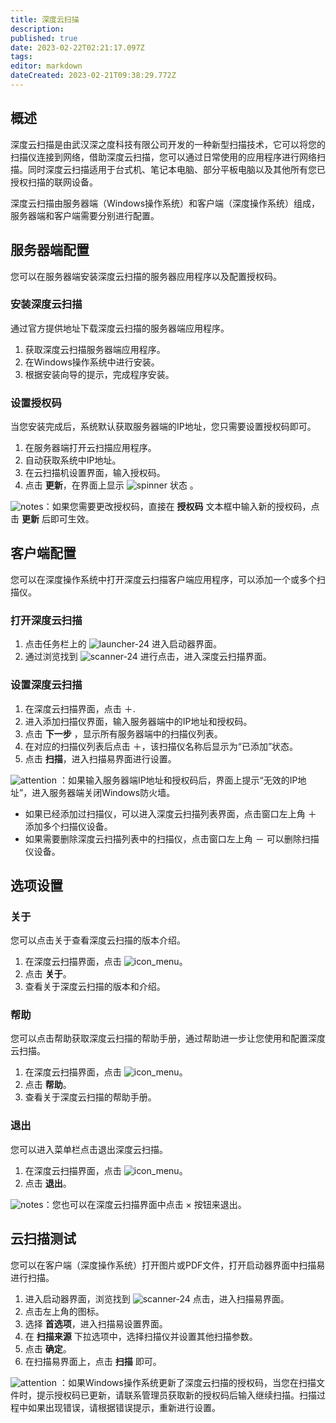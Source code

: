 ```yaml
---
title: 深度云扫描
description: 
published: true
date: 2023-02-22T02:21:17.097Z
tags: 
editor: markdown
dateCreated: 2023-02-21T09:38:29.772Z
---
```


## 概述

深度云扫描是由武汉深之度科技有限公司开发的一种新型扫描技术，它可以将您的扫描仪连接到网络，借助深度云扫描，您可以通过日常使用的应用程序进行网络扫描。同时深度云扫描适用于台式机、笔记本电脑、部分平板电脑以及其他所有您已授权扫描的联网设备。

深度云扫描由服务器端（Windows操作系统）和客户端（深度操作系统）组成，服务器端和客户端需要分别进行配置。

## 服务器端配置

您可以在服务器端安装深度云扫描的服务器应用程序以及配置授权码。

### 安装深度云扫描

通过官方提供地址下载深度云扫描的服务器端应用程序。

1. 获取深度云扫描服务器端应用程序。
2. 在Windows操作系统中进行安装。
3. 根据安装向导的提示，完成程序安装。

### 设置授权码

当您安装完成后，系统默认获取服务器端的IP地址，您只需要设置授权码即可。

1. 在服务器端打开云扫描应用程序。
2. 自动获取系统中IP地址。
3. 在云扫描机设置界面，输入授权码。
4. 点击 **更新**，在界面上显示 ![spinner](/images/e/ec/Icon_spinner.png) 状态 。

![notes](/images/5/51/Notes.png)：如果您需要更改授权码，直接在 **授权码** 文本框中输入新的授权码，点击 **更新** 后即可生效。

## 客户端配置

您可以在深度操作系统中打开深度云扫描客户端应用程序，可以添加一个或多个扫描仪。

### 打开深度云扫描

1. 点击任务栏上的 ![launcher-24](/images/1/18/Launcher_icon.png) 进入启动器界面。
2. 通过浏览找到 ![scanner-24](/images/7/73/Scanner-24.png) 进行点击，进入深度云扫描界面。

### 设置深度云扫描

1. 在深度云扫描界面，点击 ＋.
2. 进入添加扫描仪界面，输入服务器端中的IP地址和授权码。
3. 点击 **下一步** ，显示所有服务器端中的扫描仪列表。
4. 在对应的扫描仪列表后点击 ＋，该扫描仪名称后显示为“已添加”状态。
5. 点击 **扫描**，进入扫描易界面进行设置。

![attention](/images/c/c7/Attention.png) ：如果输入服务器端IP地址和授权码后，界面上提示“无效的IP地址”，进入服务器端关闭Windows防火墙。

- 如果已经添加过扫描仪，可以进入深度云扫描列表界面，点击窗口左上角 ＋ 添加多个扫描仪设备。
- 如果需要删除深度云扫描列表中的扫描仪，点击窗口左上角 － 可以删除扫描仪设备。

## 选项设置

### 关于

您可以点击关于查看深度云扫描的版本介绍。

1. 在深度云扫描界面，点击 ![icon_menu](/images/4/44/Icon_menu.png)。
2. 点击 **关于**。
3. 查看关于深度云扫描的版本和介绍。

### 帮助

您可以点击帮助获取深度云扫描的帮助手册，通过帮助进一步让您使用和配置深度云扫描。

1. 在深度云扫描界面，点击 ![icon_menu](/images/4/44/Icon_menu.png)。
2. 点击 **帮助**。
3. 查看关于深度云扫描的帮助手册。

### 退出

您可以进入菜单栏点击退出深度云扫描。

1. 在深度云扫描界面，点击 ![icon_menu](/images/4/44/Icon_menu.png)。
2. 点击 **退出**。

![notes](/images/5/51/Notes.png)：您也可以在深度云扫描界面中点击 × 按钮来退出。

## 云扫描测试

您可以在客户端（深度操作系统）打开图片或PDF文件，打开启动器界面中扫描易进行扫描。

1. 进入启动器界面，浏览找到 ![scanner-24](/images/7/73/Scanner-24.png) 点击，进入扫描易界面。
2. 点击左上角的图标。
3. 选择 **首选项**，进入扫描易设置界面。
4. 在 **扫描来源** 下拉选项中，选择扫描仪并设置其他扫描参数。
5. 点击 **确定**。
6. 在扫描易界面上，点击 **扫描** 即可。

![attention](/images/c/c7/Attention.png) ：如果Windows操作系统更新了深度云扫描的授权码，当您在扫描文件时，提示授权码已更新，请联系管理员获取新的授权码后输入继续扫描。扫描过程中如果出现错误，请根据错误提示，重新进行设置。
